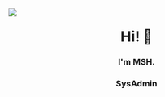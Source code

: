 <img align="left" src="https://github.com/msh-8/msh-8/blob/main/images/msh-8_banner_tcp.gif">
<h1 align="center"> Hi! 👋</h1>
<h3 align="center"> I'm MSH.</h3>
<h3 align="center">SysAdmin</h3>

